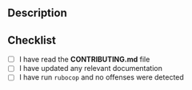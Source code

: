 ## Description

<!-- Please describe your changes in detail -->
<!-- If this pull request fixes an open issue, please link to it -->

## Checklist

<!-- Please put an "x" in all boxes that apply -->
<!-- If you're not sure, don't hesitate to ask. We're here to help. -->

- [ ] I have read the **CONTRIBUTING.md** file
- [ ] I have updated any relevant documentation
- [ ] I have run `rubocop` and no offenses were detected
